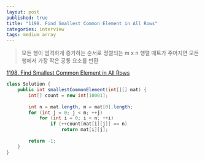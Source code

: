 ```yaml
---
layout: post
published: true
title: "1198. Find Smallest Common Element in All Rows"
categories: interview
tags: medium array
---
```


> 모든 행이 엄격하게 증가하는 순서로 정렬되는 m x n 행렬 매트가 주어지면 모든 행에서 가장 작은 공통 요소를 반환

[1198. Find Smallest Common Element in All Rows](https://leetcode.com/problems/find-smallest-common-element-in-all-rows/)

```java
class Solution {
    public int smallestCommonElement(int[][] mat) {
        int[] count = new int[10001];
        
        int n = mat.length, m = mat[0].length;
        for (int j = 0; j < m; ++j)
            for (int i = 0; i < n; ++i)
                if (++count[mat[i][j]] == n)
                    return mat[i][j];
        
        return -1;
    }
}
```